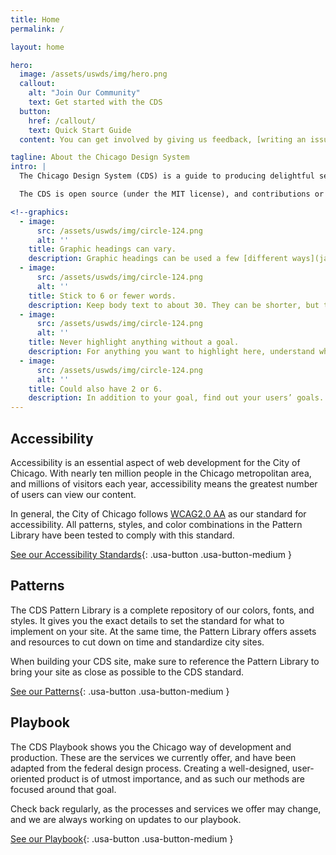 ```yaml
---
title: Home
permalink: /

layout: home

hero:
  image: /assets/uswds/img/hero.png
  callout:
    alt: "Join Our Community"
    text: Get started with the CDS
  button:
    href: /callout/
    text: Quick Start Guide
  content: You can get involved by giving us feedback, [writing an issue](https://github.com/Chicago/design-system/issues/new), or [finding other ways to contribute](https://opensource.guide/how-to-contribute/). We communicate about this project in our [CDS Slack workspace](https://chicagodesignsystem.slack.com/messages). Request an invitation by emailing us at [Chicago Design System](mailto:design.system@cityofchicago.org).

tagline: About the Chicago Design System
intro: |
  The Chicago Design System (CDS) is a guide to producing delightful services and technology applications for employees and residents of the City of Chicago.

  The CDS is open source (under the MIT license), and contributions or commentary from City of Chicago employees and the public at large are welcome.

<!--graphics:
  - image:
      src: /assets/uswds/img/circle-124.png
      alt: ''
    title: Graphic headings can vary.
    description: Graphic headings can be used a few [different ways](javascript:void(0);), depending on what your landing page is for. Highlight your values, specific program areas, or results.
  - image:
      src: /assets/uswds/img/circle-124.png
      alt: ''
    title: Stick to 6 or fewer words.
    description: Keep body text to about 30. They can be shorter, but try to be somewhat balanced across all four. It creates a clean appearance with good spacing.
  - image:
      src: /assets/uswds/img/circle-124.png
      alt: ''
    title: Never highlight anything without a goal.
    description: For anything you want to highlight here, understand what your users know now, and what activity or impression you want from them after they see it.
  - image:
      src: /assets/uswds/img/circle-124.png
      alt: ''
    title: Could also have 2 or 6.
    description: In addition to your goal, find out your users’ goals. [What do they want to know](https://18f.gsa.gov/) or do that supports your mission? Use these headings to show those. -->
---
```

## Accessibility

Accessibility is an essential aspect of web development for the City of Chicago. With nearly ten million people in the Chicago metropolitan area, and millions of visitors each year, accessibility means the greatest number of users can view our content.

In general, the City of Chicago follows [WCAG2.0 AA](https://www.w3.org/TR/WCAG20/) as our standard for accessibility. All patterns, styles, and color combinations in the Pattern Library have been tested to comply with this standard.

[See our Accessibility Standards](#){: .usa-button .usa-button-medium }

## Patterns

The CDS Pattern Library is a complete repository of our colors, fonts, and styles. It gives you the exact details to set the standard for what to implement on your site. At the same time, the Pattern Library offers assets and resources to cut down on time and standardize city sites.

When building your CDS site, make sure to reference the Pattern Library to bring your site as close as possible to the CDS standard. 

[See our Patterns](https://patterns.chicagodesignsystem.org/){: .usa-button .usa-button-medium }

## Playbook 

The CDS Playbook shows you the Chicago way of development and production. These are the services we currently offer, and have been adapted from the federal design process. Creating a well-designed, user-oriented product is of utmost importance, and as such our methods are focused around that goal. 

Check back regularly, as the processes and services we offer may change, and we are always working on updates to our playbook.

[See our Playbook](https://methods.chicagodesignsystem.org){: .usa-button .usa-button-medium }